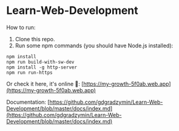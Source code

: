 # Learn-Web-Development

How to run:

1. Clone this repo.
1. Run some npm commands (you should have Node.js installed):
```
npm install
npm run build-with-sw-dev
npm install -g http-server
npm run run-https
```

Or check it here, it's online 🚀: [https://my-growth-5f0ab.web.app](https://my-growth-5f0ab.web.app)

Documentation: [https://github.com/gdgradzymin/Learn-Web-Development/blob/master/docs/index.md](https://github.com/gdgradzymin/Learn-Web-Development/blob/master/docs/index.md)
